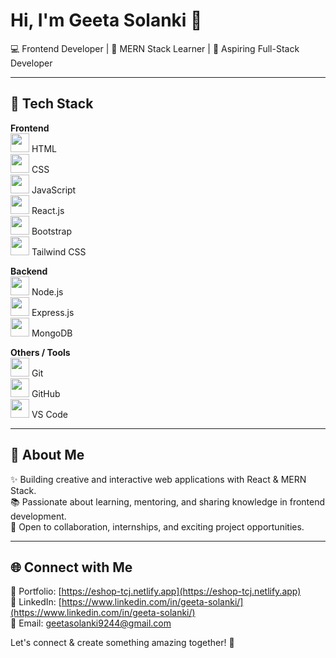 # Hi, I'm Geeta Solanki 👋

💻 Frontend Developer | 🌱 MERN Stack Learner | 🚀 Aspiring Full-Stack Developer

---

## 🔧 Tech Stack

**Frontend**  
<img src="https://cdn.jsdelivr.net/gh/devicons/devicon/icons/html5/html5-original.svg" width="30"/> HTML  
<img src="https://cdn.jsdelivr.net/gh/devicons/devicon/icons/css3/css3-original.svg" width="30"/> CSS  
<img src="https://cdn.jsdelivr.net/gh/devicons/devicon/icons/javascript/javascript-original.svg" width="30"/> JavaScript  
<img src="https://cdn.jsdelivr.net/gh/devicons/devicon/icons/react/react-original.svg" width="30"/> React.js  
<img src="https://cdn.jsdelivr.net/gh/devicons/devicon/icons/bootstrap/bootstrap-original.svg" width="30"/> Bootstrap  
<img src="https://cdn.jsdelivr.net/gh/devicons/devicon/icons/tailwindcss/tailwindcss-plain.svg" width="30"/> Tailwind CSS  

**Backend**  
<img src="https://cdn.jsdelivr.net/gh/devicons/devicon/icons/nodejs/nodejs-original.svg" width="30"/> Node.js  
<img src="https://cdn.jsdelivr.net/gh/devicons/devicon/icons/express/express-original.svg" width="30"/> Express.js  
<img src="https://cdn.jsdelivr.net/gh/devicons/devicon/icons/mongodb/mongodb-original.svg" width="30"/> MongoDB  

**Others / Tools**  
<img src="https://cdn.jsdelivr.net/gh/devicons/devicon/icons/git/git-original.svg" width="30"/> Git  
<img src="https://cdn.jsdelivr.net/gh/devicons/devicon/icons/github/github-original.svg" width="30"/> GitHub  
<img src="https://cdn.jsdelivr.net/gh/devicons/devicon/icons/vscode/vscode-original.svg" width="30"/> VS Code  

---

## 🎯 About Me

✨ Building creative and interactive web applications with React & MERN Stack.  
📚 Passionate about learning, mentoring, and sharing knowledge in frontend development.  
🤝 Open to collaboration, internships, and exciting project opportunities.  

---

## 🌐 Connect with Me

📂 Portfolio: [https://eshop-tcj.netlify.app](https://eshop-tcj.netlify.app)  
🔗 LinkedIn: [https://www.linkedin.com/in/geeta-solanki/](https://www.linkedin.com/in/geeta-solanki/)  
💬 Email: geetasolanki9244@gmail.com  

Let's connect & create something amazing together! 🚀
